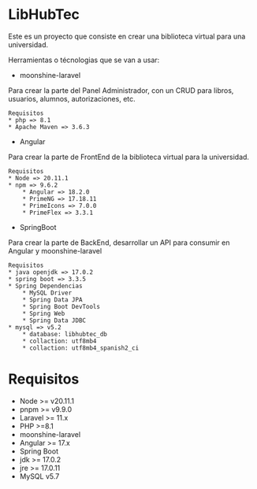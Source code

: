 # LibHubTec

Este es un proyecto que consiste en crear una biblioteca virtual para una universidad.

Herramientas o técnologias que se van a usar:

* moonshine-laravel 

Para crear la parte del Panel Administrador, con un CRUD para libros, usuarios, alumnos, autorizaciones, etc. 

```plain
Requisitos
* php => 8.1
* Apache Maven => 3.6.3

```

* Angular 

Para crear la parte de FrontEnd de la biblioteca virtual para la universidad.

```plain
Requisitos
* Node => 20.11.1
* npm => 9.6.2
    * Angular => 18.2.0
    * PrimeNG => 17.18.11
    * PrimeIcons => 7.0.0
    * PrimeFlex => 3.3.1
```

* SpringBoot

Para crear la parte de BackEnd, desarrollar un API para consumir en Angular y moonshine-laravel

```plain
Requisitos
* java openjdk => 17.0.2
* spring boot => 3.3.5
* Spring Dependencias
    * MySQL Driver
    * Spring Data JPA
    * Spring Boot DevTools
    * Spring Web
    * Spring Data JDBC
* mysql => v5.2
    * database: libhubtec_db
    * collaction: utf8mb4  
    * collaction: utf8mb4_spanish2_ci
```

# Requisitos

* Node >= v20.11.1
* pnpm >= v9.9.0
* Laravel >= 11.x
* PHP >=8.1
* moonshine-laravel 
* Angular >= 17.x
* Spring Boot
* jdk >= 17.0.2
* jre >= 17.0.11
* MySQL v5.7